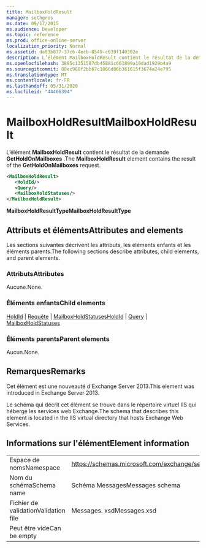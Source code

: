 ```yaml
---
title: MailboxHoldResult
manager: sethgros
ms.date: 09/17/2015
ms.audience: Developer
ms.topic: reference
ms.prod: office-online-server
localization_priority: Normal
ms.assetid: da03b877-37c6-4ecb-8549-c639f140302e
description: L’élément MailboxHoldResult contient le résultat de la demande GetHoldOnMailboxes.
ms.openlocfilehash: 3895c1351587db45881c661809a19dad1929b4a9
ms.sourcegitcommit: 88ec988f2bb67c1866d06b361615f3674a24e795
ms.translationtype: MT
ms.contentlocale: fr-FR
ms.lasthandoff: 05/31/2020
ms.locfileid: "44466394"
---
```

# <a name="mailboxholdresult"></a><span data-ttu-id="781f7-103">MailboxHoldResult</span><span class="sxs-lookup"><span data-stu-id="781f7-103">MailboxHoldResult</span></span>

<span data-ttu-id="781f7-104">L’élément **MailboxHoldResult** contient le résultat de la demande **GetHoldOnMailboxes** .</span><span class="sxs-lookup"><span data-stu-id="781f7-104">The **MailboxHoldResult** element contains the result of the **GetHoldOnMailboxes** request.</span></span> 
  
```XML
<MailboxHoldResult>
   <HoldId/>
   <Query/>
   <MailboxHoldStatuses/>
</MailboxHoldResult>
```

<span data-ttu-id="781f7-105">**MailboxHoldResultType**</span><span class="sxs-lookup"><span data-stu-id="781f7-105">**MailboxHoldResultType**</span></span>

## <a name="attributes-and-elements"></a><span data-ttu-id="781f7-106">Attributs et éléments</span><span class="sxs-lookup"><span data-stu-id="781f7-106">Attributes and elements</span></span>

<span data-ttu-id="781f7-107">Les sections suivantes décrivent les attributs, les éléments enfants et les éléments parents.</span><span class="sxs-lookup"><span data-stu-id="781f7-107">The following sections describe attributes, child elements, and parent elements.</span></span>
  
### <a name="attributes"></a><span data-ttu-id="781f7-108">Attributs</span><span class="sxs-lookup"><span data-stu-id="781f7-108">Attributes</span></span>

<span data-ttu-id="781f7-109">Aucune.</span><span class="sxs-lookup"><span data-stu-id="781f7-109">None.</span></span>
  
### <a name="child-elements"></a><span data-ttu-id="781f7-110">Éléments enfants</span><span class="sxs-lookup"><span data-stu-id="781f7-110">Child elements</span></span>

<span data-ttu-id="781f7-111">[HoldId](holdid.md)  |  [Requête](query.md)  |  [MailboxHoldStatuses](mailboxholdstatuses.md)</span><span class="sxs-lookup"><span data-stu-id="781f7-111">[HoldId](holdid.md) | [Query](query.md) | [MailboxHoldStatuses](mailboxholdstatuses.md)</span></span>
  
### <a name="parent-elements"></a><span data-ttu-id="781f7-112">Éléments parents</span><span class="sxs-lookup"><span data-stu-id="781f7-112">Parent elements</span></span>

<span data-ttu-id="781f7-113">Aucun.</span><span class="sxs-lookup"><span data-stu-id="781f7-113">None.</span></span>
  
## <a name="remarks"></a><span data-ttu-id="781f7-114">Remarques</span><span class="sxs-lookup"><span data-stu-id="781f7-114">Remarks</span></span>

<span data-ttu-id="781f7-115">Cet élément est une nouveauté d'Exchange Server 2013.</span><span class="sxs-lookup"><span data-stu-id="781f7-115">This element was introduced in Exchange Server 2013.</span></span>
  
<span data-ttu-id="781f7-116">Le schéma qui décrit cet élément se trouve dans le répertoire virtuel IIS qui héberge les services web Exchange.</span><span class="sxs-lookup"><span data-stu-id="781f7-116">The schema that describes this element is located in the IIS virtual directory that hosts Exchange Web Services.</span></span>
  
## <a name="element-information"></a><span data-ttu-id="781f7-117">Informations sur l'élément</span><span class="sxs-lookup"><span data-stu-id="781f7-117">Element information</span></span>

|||
|:-----|:-----|
|<span data-ttu-id="781f7-118">Espace de noms</span><span class="sxs-lookup"><span data-stu-id="781f7-118">Namespace</span></span>  <br/> |https://schemas.microsoft.com/exchange/services/2006/messages  <br/> |
|<span data-ttu-id="781f7-119">Nom du schéma</span><span class="sxs-lookup"><span data-stu-id="781f7-119">Schema name</span></span>  <br/> |<span data-ttu-id="781f7-120">Schéma Messages</span><span class="sxs-lookup"><span data-stu-id="781f7-120">Messages schema</span></span>  <br/> |
|<span data-ttu-id="781f7-121">Fichier de validation</span><span class="sxs-lookup"><span data-stu-id="781f7-121">Validation file</span></span>  <br/> |<span data-ttu-id="781f7-122">Messages. xsd</span><span class="sxs-lookup"><span data-stu-id="781f7-122">Messages.xsd</span></span>  <br/> |
|<span data-ttu-id="781f7-123">Peut être vide</span><span class="sxs-lookup"><span data-stu-id="781f7-123">Can be empty</span></span>  <br/> ||
   

